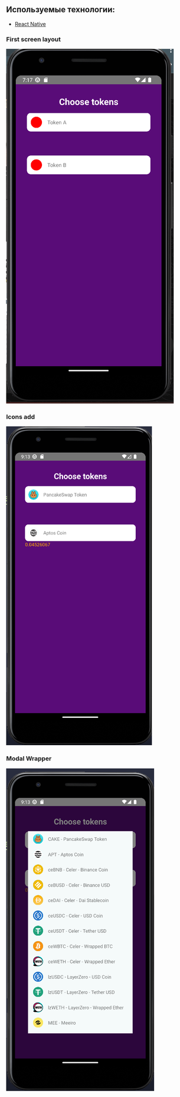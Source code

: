 ## Используемые технологии:
* [React Native](https://reactnative.dev/)

### First screen layout
![FirstScreen](doc/Screenshot_8.png)

### Icons add
![SecondScreen](doc/Screenshot_1.png)

### Modal Wrapper
![ThethirdScreen](doc/Screenshot_2.png)



